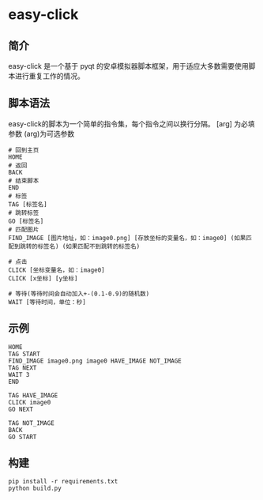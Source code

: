 # easy-click

## 简介

easy-click 是一个基于 pyqt 的安卓模拟器脚本框架，用于适应大多数需要使用脚本进行重复工作的情况。

## 脚本语法
easy-click的脚本为一个简单的指令集，每个指令之间以换行分隔。
[arg] 为必填参数
(arg)为可选参数
```
# 回到主页
HOME
# 返回
BACK
# 结束脚本
END
# 标签
TAG [标签名]
# 跳转标签
GO [标签名]
# 匹配图片
FIND_IMAGE [图片地址，如：image0.png] [存放坐标的变量名，如：image0] (如果匹配到跳转的标签名) (如果匹配不到跳转的标签名)

# 点击
CLICK [坐标变量名，如：image0]
CLICK [x坐标] [y坐标]

# 等待(等待时间会自动加入+-(0.1-0.9)的随机数)
WAIT [等待时间，单位：秒]
```

## 示例
```
HOME
TAG START
FIND_IMAGE image0.png image0 HAVE_IMAGE NOT_IMAGE
TAG NEXT
WAIT 3
END

TAG HAVE_IMAGE
CLICK image0
GO NEXT

TAG NOT_IMAGE
BACK
GO START
```

## 构建
```
pip install -r requirements.txt
python build.py
```